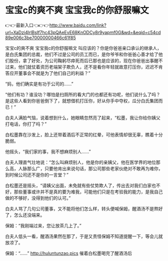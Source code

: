 # 宝宝c的爽不爽 宝宝我c的你舒服嘛文

👉👉最新入口👈👉👉http://www.baidu.com/link?url=XaDzi4lrlBsIf7hc43pQAeEvE68KnODCy8r9yapmf0G&wd=&eqid=c54cd89e006c3be70000000466c61f85

宝宝c的爽不爽 宝宝我c的你舒服嘛文
叫应该的？你是你爸爸亲口承认的继承人，是白氏集团的总裁，他们不过是公司的员工而已，是你爷爷和你爸爸心善才给了他们股份，拿了好处，为公司鞠躬尽瘁死而后已那也是应该的，现在你爸爸出事醒不过来，他们就仗着资历老端架子欺负人，还不是看你年轻就故意打压你，迟迟不肯答应开董事会不就是为了他们自己的利益？”

“妈，他们确实是有功于公司的……”

“他们有功？谁没功？哪怕是扫厕所的看大门的也都还有功呢，他们说什么了吗？是这些人看到你爸爸倒下了，就想借机打压你，好从你手中夺权，瓜分白氏集团而已！”

白夫人满脸气恼，说着想到什么，她眼睛忽然亮了起来，“松墨，我让你给你姨父打电话，你打了吗？”

白松墨靠在沙发上，脸上还带着酒后不正常的红晕，可他表情却很无辜，瞧着十分脆弱。

他摇头，“我们家的事，我不想麻烦别人……”

白夫人理直气壮地说：“怎么叫麻烦别人，他是你的亲姨父，他在医学界的地位那么高，人脉那么广，只要他肯出来说句话，那公司那些老家伙绝对不敢再为难你，到时候公司还不是你的一言堂？”

白松墨还是摇头，“请姨父出面，未免就有些仗势欺人了，传出去对我们白家也不好，那些董事或许并不是真的要为难我，可能他们只是在考验我的能力，是我自己做的不够好，没得到他们的认可。”

白夫人骂了几句公司董事，又不能将他们怎么样，转头便喊保姆，醒酒汤不是熬好了，怎么还没端来。

保姆：“我刚端过来，您让放茶几上了。”

白夫人低头一看，醒酒汤果然在那了，于是又责怪保姆不知道提醒一下，等会儿就放凉了。

保姆：“……”
http://huluntunzao.pics
催着白松墨喝完了醒酒汤后

